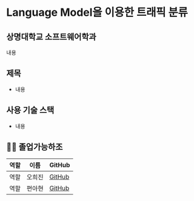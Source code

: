 # Language Model을 이용한 트래픽 분류
## 상명대학교 소프트웨어학과

내용


## 제목
- 내용

## 사용 기술 스택
- 내용


## 🧑‍💻 졸업가능하조
|역할|이름|GitHub|
|------|---|---|
|역할|오희진| [GitHub](https://github.com/heejin-02)|
|역할|편아현| [GitHub](https://github.com/vusdkvus1)|

